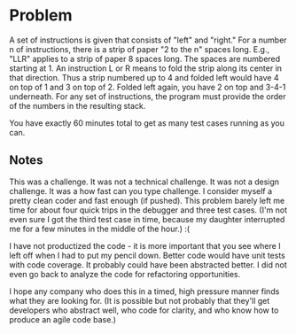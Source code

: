 Problem
=======
A set of instructions is given that consists of "left" and "right." For a number n of instructions, there is a strip of paper "2 to the n" spaces 
long. E.g., "LLR" applies to a strip of paper 8 spaces long. The spaces are numbered starting at 1. An instruction L or R means to fold the strip 
along its center in that direction. Thus a strip numbered up to 4 and folded left would have 4 on top of 1 and 3 on top of 2. Folded left again, 
you have 2 on top and 3-4-1 underneath. For any set of instructions, the program must provide the order of the numbers in the resulting stack.

You have exactly 60 minutes total to get as many test cases running as you can.

Notes
-----
This was a challenge. It was not a technical challenge. It was not a design challenge. It was a how fast can you type challenge. I consider
myself a pretty clean coder and fast enough (if pushed). This problem barely left me time for about four quick trips in the debugger and three
test cases. (I'm not even sure I got the third test case in time, because my daughter interrupted me for a few minutes in the middle of the
hour.) :(

I have not productized the code - it is more important that you see where I left off when I had to put my pencil down. Better code would
have unit tests with code coverage. It probably could have been abstracted better. I did not even go back to analyze the code for refactoring
opportunities.

I hope any company who does this in a timed, high pressure manner finds what they are looking for. (It is possible but not probably that
they'll get developers who abstract well, who code for clarity, and who know how to produce an agile code base.)